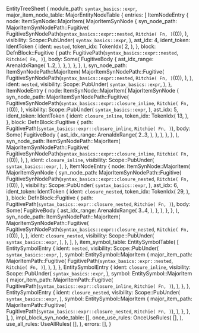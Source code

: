 EntityTreeSheet {
    module_path: `syntax_basics::expr`,
    major_item_node_table: MajorEntityNodeTable {
        entries: [
            ItemNodeEntry {
                node: ItemSynNode::MajorItem(
                    MajorItemSynNode {
                        syn_node_path: MajorItemSynNodePath::Fugitive(
                            FugitiveSynNodePath(`syntax_basics::expr::nested`, `Ritchie(
                                Fn,
                            )`(0)),
                        ),
                        visibility: Scope::PubUnder(
                            `syntax_basics::expr`,
                        ),
                        ast_idx: 4,
                        ident_token: IdentToken {
                            ident: `nested`,
                            token_idx: TokenIdx(
                                2,
                            ),
                        },
                        block: DefnBlock::Fugitive {
                            path: FugitivePath(`syntax_basics::expr::nested`, `Ritchie(
                                Fn,
                            )`),
                            body: Some(
                                FugitiveBody {
                                    ast_idx_range: ArenaIdxRange(
                                        1..2,
                                    ),
                                },
                            ),
                        },
                    },
                ),
                syn_node_path: ItemSynNodePath::MajorItem(
                    MajorItemSynNodePath::Fugitive(
                        FugitiveSynNodePath(`syntax_basics::expr::nested`, `Ritchie(
                            Fn,
                        )`(0)),
                    ),
                ),
                ident: `nested`,
                visibility: Scope::PubUnder(
                    `syntax_basics::expr`,
                ),
            },
            ItemNodeEntry {
                node: ItemSynNode::MajorItem(
                    MajorItemSynNode {
                        syn_node_path: MajorItemSynNodePath::Fugitive(
                            FugitiveSynNodePath(`syntax_basics::expr::closure_inline`, `Ritchie(
                                Fn,
                            )`(0)),
                        ),
                        visibility: Scope::PubUnder(
                            `syntax_basics::expr`,
                        ),
                        ast_idx: 5,
                        ident_token: IdentToken {
                            ident: `closure_inline`,
                            token_idx: TokenIdx(
                                13,
                            ),
                        },
                        block: DefnBlock::Fugitive {
                            path: FugitivePath(`syntax_basics::expr::closure_inline`, `Ritchie(
                                Fn,
                            )`),
                            body: Some(
                                FugitiveBody {
                                    ast_idx_range: ArenaIdxRange(
                                        2..3,
                                    ),
                                },
                            ),
                        },
                    },
                ),
                syn_node_path: ItemSynNodePath::MajorItem(
                    MajorItemSynNodePath::Fugitive(
                        FugitiveSynNodePath(`syntax_basics::expr::closure_inline`, `Ritchie(
                            Fn,
                        )`(0)),
                    ),
                ),
                ident: `closure_inline`,
                visibility: Scope::PubUnder(
                    `syntax_basics::expr`,
                ),
            },
            ItemNodeEntry {
                node: ItemSynNode::MajorItem(
                    MajorItemSynNode {
                        syn_node_path: MajorItemSynNodePath::Fugitive(
                            FugitiveSynNodePath(`syntax_basics::expr::closure_nested`, `Ritchie(
                                Fn,
                            )`(0)),
                        ),
                        visibility: Scope::PubUnder(
                            `syntax_basics::expr`,
                        ),
                        ast_idx: 6,
                        ident_token: IdentToken {
                            ident: `closure_nested`,
                            token_idx: TokenIdx(
                                29,
                            ),
                        },
                        block: DefnBlock::Fugitive {
                            path: FugitivePath(`syntax_basics::expr::closure_nested`, `Ritchie(
                                Fn,
                            )`),
                            body: Some(
                                FugitiveBody {
                                    ast_idx_range: ArenaIdxRange(
                                        3..4,
                                    ),
                                },
                            ),
                        },
                    },
                ),
                syn_node_path: ItemSynNodePath::MajorItem(
                    MajorItemSynNodePath::Fugitive(
                        FugitiveSynNodePath(`syntax_basics::expr::closure_nested`, `Ritchie(
                            Fn,
                        )`(0)),
                    ),
                ),
                ident: `closure_nested`,
                visibility: Scope::PubUnder(
                    `syntax_basics::expr`,
                ),
            },
        ],
    },
    item_symbol_table: EntitySymbolTable(
        [
            EntitySymbolEntry {
                ident: `nested`,
                visibility: Scope::PubUnder(
                    `syntax_basics::expr`,
                ),
                symbol: EntitySymbol::MajorItem {
                    major_item_path: MajorItemPath::Fugitive(
                        FugitivePath(`syntax_basics::expr::nested`, `Ritchie(
                            Fn,
                        )`),
                    ),
                },
            },
            EntitySymbolEntry {
                ident: `closure_inline`,
                visibility: Scope::PubUnder(
                    `syntax_basics::expr`,
                ),
                symbol: EntitySymbol::MajorItem {
                    major_item_path: MajorItemPath::Fugitive(
                        FugitivePath(`syntax_basics::expr::closure_inline`, `Ritchie(
                            Fn,
                        )`),
                    ),
                },
            },
            EntitySymbolEntry {
                ident: `closure_nested`,
                visibility: Scope::PubUnder(
                    `syntax_basics::expr`,
                ),
                symbol: EntitySymbol::MajorItem {
                    major_item_path: MajorItemPath::Fugitive(
                        FugitivePath(`syntax_basics::expr::closure_nested`, `Ritchie(
                            Fn,
                        )`),
                    ),
                },
            },
        ],
    ),
    impl_block_syn_node_table: [],
    once_use_rules: OnceUseRules(
        [],
    ),
    use_all_rules: UseAllRules(
        [],
    ),
    errors: [],
}